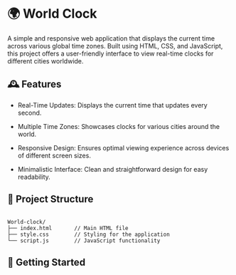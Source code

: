 # 🌍 World Clock
A simple and responsive web application that displays the current time across various global time zones. Built using HTML, CSS, and JavaScript, this project offers a user-friendly interface to view real-time clocks for different cities worldwide.

## 🕰️ Features
- Real-Time Updates: Displays the current time that updates every second.

- Multiple Time Zones: Showcases clocks for various cities around the world.

- Responsive Design: Ensures optimal viewing experience across devices of different screen sizes.

- Minimalistic Interface: Clean and straightforward design for easy readability.

## 📁 Project Structure

```

World-clock/
├── index.html       // Main HTML file
├── style.css        // Styling for the application
└── script.js        // JavaScript functionality
```
## 🚀 Getting Started
